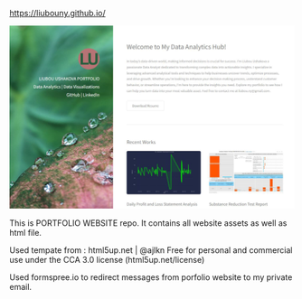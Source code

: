 https://liubouny.github.io/

![this](Portfolio_website_capture.png)

This is PORTFOLIO WEBSITE repo. 
It contains all website assets as well as html file. 

Used tempate from :
html5up.net | @ajlkn
Free for personal and commercial use under the CCA 3.0 license (html5up.net/license)

Used formspree.io to redirect messages from porfolio website to my private email.

